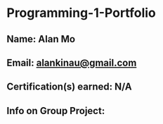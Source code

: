 # Programming-1-Portfolio

## Name: Alan Mo

## Email: alankinau@gmail.com

## Certification(s) earned: N/A

## Info on Group Project:
